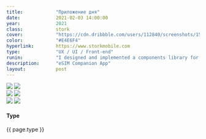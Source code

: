 ```yaml
---
title:            "Приложение дня"
date:             2021-02-03 14:00:00
year:             2021
class:            stork
cover:            "https://cdn.dribbble.com/users/112840/screenshots/15053744/media/4625dccd95b7842063ec9d273d0be132.png?compress=1&resize=600x480"
color:            "#E4E6F4"
hyperlink:        https://www.storkmobile.com
type:             "UX / UI / Front-end"
runin:            "I designed and implemented a components library for this fast growing international eSIM service. This progressive web app was made in very close relationship with the client's in-house development team with whom we collaborated using Slack and Git.<br/><br/>This service is now available worldwide. "
description:      "eSIM Companion App"
layout:           post
---
```


<div class="post-content-grid">
  <div class="post-content-column column-3 offset-1">
    <img class="post-content-screen iphone lazyload radius" src="{{ site.baseurl }}/img/work/storkmobile/storkmobile-details.png" />
    <img class="post-content-screen iphone lazyload radius" src="{{ site.baseurl }}/img/work/storkmobile/storkmobile-account.png" />
  </div>
  <div class="post-content-column column-3">
    <img class="post-content-screen iphone lazyload radius" src="{{ site.baseurl }}/img/work/storkmobile/storkmobile-home.png" />
    <img class="post-content-screen iphone lazyload radius" src="{{ site.baseurl }}/img/work/storkmobile/storkmobile-checkout-3.png" />
  </div>
  <div class="post-content-column column-3 offset-2">
    <img class="post-content-screen iphone lazyload radius" src="{{ site.baseurl }}/img/work/storkmobile/storkmobile-checkout-1.png" />
    <img class="post-content-screen iphone lazyload radius" src="{{ site.baseurl }}/img/work/storkmobile/storkmobile-checkout-2.png" />
  </div>
</div>
<div class="container">
<div class="post-header">
  <h4 class="ts-half-margin">Type</h4>
    <p class="ts-half-margin">{{ page.type }}</p>
</div>
</div>
